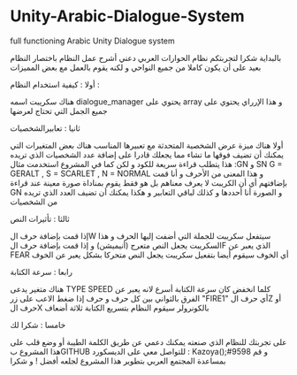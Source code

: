 # Unity-Arabic-Dialogue-System
full functioning Arabic Unity Dialogue system 

بالبداية شكرا لتجربتكم نظام الحوارات العربي 
دعني أشرح عمل النظام باختصار 
النظام بعيد على أن يكون كاملا من جميع النواحي و لكنه يقوم بالعمل مع بعض المميزات 


أولا : كيفية استخدام النظام :  

هناك سكريبت اسمه dialogue_manager 
يحتوي على array 
و هذا الإرراي يحتوي على جميع الجمل التي تحتاج لعرضها 



ثانيا : تعابيرالشخصيات 

أولا هناك ميزة عرض الشخصية المتحدثة مع تعبيرها المناسب 
هناك بعض المتغيرات التي يمكنك أن تضيف فوقها ما تشاء مما يجعلك قادرا على إضافة عدد الشخصيات الذي تريده 
هذا يتطلب قراءة سريعة للكود 
و لكن كما في المشروع استخدمت مثال :GN و SN 
G = GERALT , S = SCARLET , N = NORMAL
و هذا المعنى من الأحرف و أنا قمت بإضافتهم أي أن الكريبت لا يعرف معناهم 
بل هو فقط يقوم بمناداة صورة معينة عند قراءة GN 
و الصورة أنا أحددها 
و كذلك لباقي التعابير و هكذا يمكنك أن تضيف العدد الذي تريده من الشخصيات 



ثالثا : تأثيرات النص

إذا قمت بإضافة حرف الW 
سيتفعل سكريبت للجملة التي أضفت إليها الحرف و هذا السكريبت يجعل النص متعرج (أنيميشن)
و إذا قمت بإضافة حرف الF 
الذي يعبر عن FEAR أي الخوف 
سيقوم أيضا بتفعيل سكريبت يجعل النص متحركا بشكل يعبر عن الخوف 

رابعا : سرعة الكتابة

هناك متغير يدعى TYPE SPEED 
كلما انخفض كان سرعة الكتابة أسرع لانه يعبر عن الفرق بالثواني بين كل حرف و حرف 
إذا ضغط الاعب على زر "FIRE1" 
أي حرف الZ 
أو حرف الX بالكونرولر 
سيقوم النظام بتسريع الكتابة ثلاثة أضعاف 



خامسا : شكرا لك

على تجربتك للنظام الذي صنعته 
يمكنك دعمي عن طريق الكلمة الطيبة أو وضع قلب على هذا المشروع بGITHUB 
للتواصل معي على الديسكورد : Kazoya();#9598
و قم بمساعدة المجتمع العربي بتطوير هذا المشروع لجلعه أفضل !
و شكرا 
